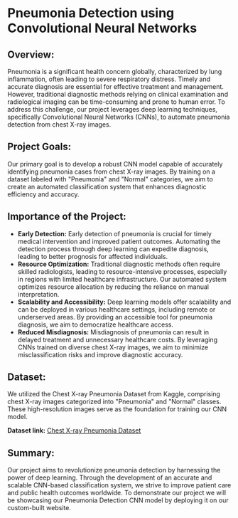 # Pneumonia Detection using Convolutional Neural Networks

## Overview:
Pneumonia is a significant health concern globally, characterized by lung inflammation, often leading to severe respiratory distress. Timely and accurate diagnosis are essential for effective treatment and management. However, traditional diagnostic methods relying on clinical examination and radiological imaging can be time-consuming and prone to human error. To address this challenge, our project leverages deep learning techniques, specifically Convolutional Neural Networks (CNNs), to automate pneumonia detection from chest X-ray images.

## Project Goals:
Our primary goal is to develop a robust CNN model capable of accurately identifying pneumonia cases from chest X-ray images. By training on a dataset labeled with "Pneumonia" and "Normal" categories, we aim to create an automated classification system that enhances diagnostic efficiency and accuracy.

## Importance of the Project:
- **Early Detection:** Early detection of pneumonia is crucial for timely medical intervention and improved patient outcomes. Automating the detection process through deep learning can expedite diagnosis, leading to better prognosis for affected individuals.
- **Resource Optimization:** Traditional diagnostic methods often require skilled radiologists, leading to resource-intensive processes, especially in regions with limited healthcare infrastructure. Our automated system optimizes resource allocation by reducing the reliance on manual interpretation.
- **Scalability and Accessibility:** Deep learning models offer scalability and can be deployed in various healthcare settings, including remote or underserved areas. By providing an accessible tool for pneumonia diagnosis, we aim to democratize healthcare access.
- **Reduced Misdiagnosis:** Misdiagnosis of pneumonia can result in delayed treatment and unnecessary healthcare costs. By leveraging CNNs trained on diverse chest X-ray images, we aim to minimize misclassification risks and improve diagnostic accuracy.

## Dataset:
We utilized the Chest X-ray Pneumonia Dataset from Kaggle, comprising chest X-ray images categorized into "Pneumonia" and "Normal" classes. These high-resolution images serve as the foundation for training our CNN model.

**Dataset link:** [Chest X-ray Pneumonia Dataset](https://www.kaggle.com/datasets/paultimothymooney/chest-xray-pneumonia/data?select=chest_xray)

## Summary:
Our project aims to revolutionize pneumonia detection by harnessing the power of deep learning. Through the development of an accurate and scalable CNN-based classification system, we strive to improve patient care and public health outcomes worldwide. To demonstrate our project we will be showcasing our Pneumonia Detection CNN model by deploying it on our custom-built website.
